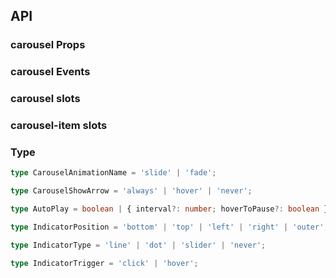 ## API

### carousel Props

<field-table :data="carouselProps"/>

### carousel Events

<field-table :data="carouselEvents" type="emits"/>

### carousel slots

<field-table :data="carouselSlots" type="slots"/>

### carousel-item slots

<field-table :data="carouselSlots" type="slots"/>

### Type

```typescript
type CarouselAnimationName = 'slide' | 'fade';

type CarouselShowArrow = 'always' | 'hover' | 'never';

type AutoPlay = boolean | { interval?: number; hoverToPause?: boolean };

type IndicatorPosition = 'bottom' | 'top' | 'left' | 'right' | 'outer';

type IndicatorType = 'line' | 'dot' | 'slider' | 'never';

type IndicatorTrigger = 'click' | 'hover';
```

<script setup>
import { ref } from 'vue';

const carouselProps = ref([
  {
    name: 'current (v-model)',
    desc: '当前展示索引',
    type: 'number',
    value: '-',
  },
  {
    name: 'default-current',
    desc: '当前展示索引',
    type: 'number',
    value: '1',
  },
  {
    name: 'auto-play',
    desc: '是否自动循环展示，或者传入 { interval: 自动切换的时间间隔(默认: 3000), hoverToPause: 鼠标悬浮时是否暂停自动切换(默认: true) } 进行高级配置',
    type: 'AutoPlay',
    value: 'false',
  },
  {
    name: 'move-speed',
    desc: '幻灯片移动速率(ms)',
    type: 'number',
    value: '500',
  },
  {
    name: 'animation-name',
    desc: '切换动画',
    type: 'CarouselAnimationName',
    value: "'slide'",
  },
  {
    name: 'trigger',
    desc: '幻灯片切换触发方式, click/hover 指示器',
    type: 'IndicatorTrigger',
    value: "'click'",
  },
  {
    name: 'direction',
    desc: '幻灯片移动方向',
    type: "'horizontal' | 'vertical'",
    value: "'horizontal'",
  },
  {
    name: 'show-arrow',
    desc: '切换箭头显示时机',
    type: 'CarouselShowArrow',
    value: "'always'",
  },
  {
    name: 'arrow-class',
    desc: '切换箭头样式',
    type: 'string',
    value: '-',
  },
  {
    name: 'indicator-type',
    desc: '指示器类型，可为小方块和小圆点或不显示',
    type: 'IndicatorType',
    value: "'dot'",
  },
  {
    name: 'indicator-position',
    desc: '指示器位置',
    type: 'IndicatorPosition',
    value: "'bottom'",
  },
  {
    name: 'indicator-class',
    desc: '指示器的样式',
    type: 'string',
    value: '-',
  },
  {
    name: 'transition-timing-function',
    desc: '过渡速度曲线, 默认匀速 transition-timing-function',
    type: 'string',
    value: "'cubic-bezier(0.34, 0.69, 0.1, 1)'",
  },
]);

const carouselEvents = ref([
  {
    name: 'change',
    desc: '幻灯片发生切换时的回调函数',
    type: 'index: number, prevIndex: number, isManual: boolean',
    value: '-',
  },
]);

const carouselSlots = ref([
  {
    name: 'default',
    desc: '轮播内容',
    type: '-',
    value: '-',
  },
]);
</script>
